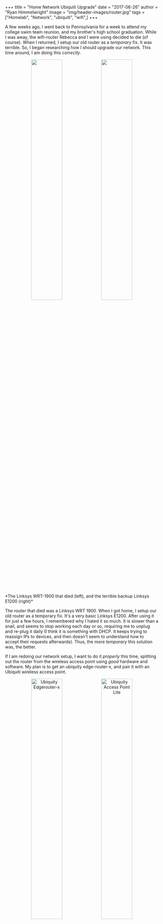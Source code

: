+++
title = "Home Network Ubiquiti Upgrade"
date = "2017-06-26"
author = "Ryan Himmelwright"
image = "img/header-images/router.jpg"
tags = ["Homelab", "Network", "ubiquiti", "wifi",]
+++

A few weeks ago, I went back to Pennsylvania for a week to attend my college swim
team reunion, and my brother's high school graduation. While I was away, the
wifi-router Rebecca and I were using decided to die (of course). When I returned, I
setup our old router as a *temporary* fix. It was terrible. So, I began
researching how I should upgrade our network. This time around, I am doing this
*correctly*.

<!--more-->

<center>
<img src="../../img/posts/upgrading-to-ubiquiti-edgerouter/linksys-WRT1900.png"
width= 45%>
<img src="../../img/posts/upgrading-to-ubiquiti-edgerouter/linksys-E1200.png"
width= 45%>
</center>
*The Linksys WRT-1900 that died (left), and the terrible backup Linksys E1200 (right)*


The router that died was a Linksys WRT 1900. When I got home, I setup our old
router as a temporary fix. It's a very basic Linksys E1200. After using it for
just a few hours, I remembered why I hated it so much. It is slower than a
snail, and seems to stop working each day or so, requiring me to unplug and
re-plug it daily (I think it is something with DHCP. It keeps trying to reassign
IPs to devices, and then doesn't seem to understand how to accept their requests
afterwards). Thus, the more *temporary* this solution was, the better.

If I am redoing our network setup, I want to do it *properly* this time,
splitting out the router from the wireless access point using *good* hardware and
software. My plan is to get an ubiquity edge-router-x, and pair it with an Ubiquiti
wireless access point.

<center>
<img src="../../img/posts/upgrading-to-ubiquiti-edgerouter/edgerouter-x.png"
alt="Ubiquity Edgerouter-x" width="45%">
<img src="../../img/posts/upgrading-to-ubiquiti-edgerouter/ap-ac-lite.png" alt="Ubiquity Access Point Lite" width="45%">
</center>
*The EdgeRouter-x (right) and an Ubiquity access point lite (right)*

Originally I wanted to build a small pfsense box to use as a router, but after
digging a little deeper and doing some research, I saw that the EdgeRouter would
more than meet my needs and is a great start to a network upgrade. Additionally,
at $50 (USD), it truly is a great deal. As for the wireless access point, I was
always considering an UniFi device, and I thought the EdgeRouter should
pair rather seamlessly, considering both products are made by Ubiquiti.

From what I read, the EdgeRouter is a great router with an okay firewall, while
pfsense is an amazing firewall that can do routing. So, if I want to dig more
into pfsense in the future, I can still set up a firewall box, and connect it in front of
the router.

```
Modem --> pfsense --> EdgeRouter-x -> devices
```

So... I think I've finalized my decision and will purchase the items soon. I
will update when I get them.

*Update (06/24/2017): I have followed through with this
purchase, and the items arrived from Amazon. Expect a post or two about my
experience setting them up (and yes, I added this update before actually
publishing this post)*

